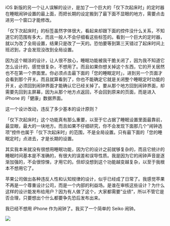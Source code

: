 iOS 新版的另一个让人误解的设计，是加了一个巨大的「仅下次起床时」的定时器在睡眠闹钟设置的最上面，而把长期的设定搬到了最下面不显眼的地方，需要点击进另一个窗口才能修改。

「仅下次起床时」的标签虽然字体很大，看起来却跟下面的控件没什么关系，不知道它的范围有多大，而且一般人不会仔细看这些标签的。看到一个巨大的定时器，就以为改了全局设置，结果只是改了一天的。恐怕要等到第三天错过了起床时间上班迟到，才会发现没改到全局设置。

因为这个糊涂的设计，让人很不放心，睡眠功能被我干脆关闭了，因为我不知道它怎么设计的，感觉很复杂，不想用了。而且如果你想关掉这个东西，它的开关居然也不在第一个界面里。你必须点击最下面的「您的睡眠定时」，进到另一个页面才会看到那个开关。而且就算看到了，你也不能确定它就是关闭整个睡眠定时功能的开关，必须回到闹钟界面才能确认它已经关掉了。要从那个地方回到闹钟界面，却需要先回到主屏幕，因为从那个地方点返回，不会回到原来的页面，而是进入 iPhone 的「健康」数据界面。

这一个设计改动，违反了多少基本的设计原则？

「仅下次起床时」这个功能真有那么重要，以至于它占据了睡眠设置里面最靠前，最显眼，最大的一块地方。而且如果不仔细研究，你不会发现下面那几个“闹钟选项”控件也属于「仅下次起床时」的范围，不是全局设置。只有最下面的「您的睡眠定时」点进去，才是长期的设置。

其实我本来就没有很想用睡眠功能，因为它的设计之前就够复杂的，而且它统计的睡眠时间基本是不准确的，有很大的误差和误导性质。我是因为它的闹钟声音是逐渐加强的，不会很惊悚，才用它的。但却没想到这个功能越变越复杂，以至于我根本不想用它了。

苹果公司做出各种违反人性和认知规律的设计，似乎已经成了日常了。我感觉苹果不再是一个尊重设计公司，而是一个内部的利益场。是谁在审核这些设计？为什么这样的设计能发布给用户？因为有人做了这个，大家都需要”业绩”，所以不管它是否合理，只要想出个什么都要争先恐后发布出来。

我已经不想用 iPhone 作为闹钟了。我买了一个简单的 Seiko 闹钟。

![](https://yinwang1.wordpress.com/wp-content/uploads/2020/11/img_1800-1.jpg?w=736)

